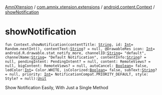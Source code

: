 [AmniXtension](../../index.md) / [com.amnix.xtension.extensions](../index.md) / [android.content.Context](index.md) / [showNotification](./show-notification.md)

# showNotification

`fun Context.showNotification(contentTitle: `[`String`](https://kotlinlang.org/api/latest/jvm/stdlib/kotlin/-string/index.html)`, id: `[`Int`](https://kotlinlang.org/api/latest/jvm/stdlib/kotlin/-int/index.html)` = Random.nextInt(), contentText: `[`String`](https://kotlinlang.org/api/latest/jvm/stdlib/kotlin/-string/index.html)`? = null, @DrawableRes icon: `[`Int`](https://kotlinlang.org/api/latest/jvm/stdlib/kotlin/-int/index.html)` = android.R.drawable.stat_notify_more, channelID: `[`String`](https://kotlinlang.org/api/latest/jvm/stdlib/kotlin/-string/index.html)` = "default", channelName: `[`String`](https://kotlinlang.org/api/latest/jvm/stdlib/kotlin/-string/index.html)` = "Default Notification", contentInfo: `[`String`](https://kotlinlang.org/api/latest/jvm/stdlib/kotlin/-string/index.html)`? = null, pendingIntent: PendingIntent? = null, content: RemoteViews? = null, bigContent: RemoteViews? = null, autoCancel: `[`Boolean`](https://kotlinlang.org/api/latest/jvm/stdlib/kotlin/-boolean/index.html)` = false, ledColor: `[`Int`](https://kotlinlang.org/api/latest/jvm/stdlib/kotlin/-int/index.html)` = Color.WHITE, isColorized: `[`Boolean`](https://kotlinlang.org/api/latest/jvm/stdlib/kotlin/-boolean/index.html)` = false, subText: `[`String`](https://kotlinlang.org/api/latest/jvm/stdlib/kotlin/-string/index.html)`? = null, priority: `[`Int`](https://kotlinlang.org/api/latest/jvm/stdlib/kotlin/-int/index.html)` = NotificationCompat.PRIORITY_DEFAULT, style: Style? = null): `[`Unit`](https://kotlinlang.org/api/latest/jvm/stdlib/kotlin/-unit/index.html)

Show Notification Easily, With Just a Single Method


